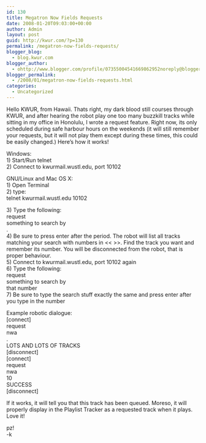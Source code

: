 ```yaml
---
id: 130
title: Megatron Now Fields Requests
date: 2008-01-20T09:03:00+00:00
author: Admin
layout: post
guid: http://kwur.com/?p=130
permalink: /megatron-now-fields-requests/
blogger_blog:
  - blog.kwur.com
blogger_author:
  - ohttp://www.blogger.com/profile/07355004541669862952noreply@blogger.com
blogger_permalink:
  - /2008/01/megatron-now-fields-requests.html
categories:
  - Uncategorized
---
```

<div class="pf-content">
  <p>
    Hello KWUR, from Hawaii. Thats right, my dark blood still courses through KWUR, and after hearing the robot play one too many buzzkill tracks while sitting in my office in Honolulu, I wrote a request feature. Right now, its only scheduled during safe harbour hours on the weekends (it will still remember your requests, but it will not play them except during these times, this could be easily changed.) Here’s how it works!
  </p>
  
  <p>
    Windows:<br />1) Start/Run telnet<br />2) Connect to kwurmail.wustl.edu, port 10102
  </p>
  
  <p>
    GNU/Linux and Mac OS X:<br />1) Open Terminal<br />2) type:<br />telnet kwurmail.wustl.edu 10102
  </p>
  
  <p>
    3) Type the following:<br />request<br />something to search by<br />.<br />4) Be sure to press enter after the period. The robot will list all tracks matching your search with numbers in << >>. Find the track you want and remember its number. You will be disconnected from the robot, that is proper behaviour.<br />5) Connect to kwurmail.wustl.edu, port 10102 again<br />6) Type the following:<br />request<br />something to search by<br />that number<br />7) Be sure to type the search stuff exactly the same and press enter after you type in the number
  </p>
  
  <p>
    Example robotic dialogue:<br />[connect]<br />request<br />nwa<br />.<br />LOTS AND LOTS OF TRACKS<br />[disconnect]<br />[connect]<br />request<br />nwa<br />10<br />SUCCESS<br />[disconnect]
  </p>
  
  <p>
    If it works, it will tell you that this track has been queued. Moreso, it will properly display in the Playlist Tracker as a requested track when it plays. Love it!
  </p>
  
  <p>
    pz!<br />-k
  </p>
</div>